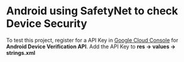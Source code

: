 # Android using SafetyNet to check Device Security

To test this project, register for a API Key in [Google Cloud Console][1] for **Android Device Verification API**. 
Add the API Key to **res -> values -> strings.xml**


[1]:https://console.cloud.google.com
